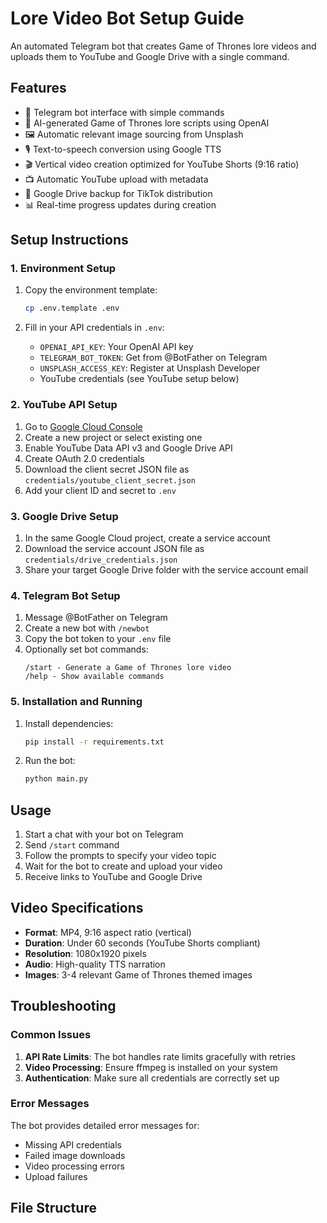 # Lore Video Bot Setup Guide

An automated Telegram bot that creates Game of Thrones lore videos and uploads them to YouTube and Google Drive with a single command.

## Features

- 🤖 Telegram bot interface with simple commands
- 📝 AI-generated Game of Thrones lore scripts using OpenAI
- 🖼️ Automatic relevant image sourcing from Unsplash
- 🎙️ Text-to-speech conversion using Google TTS
- 🎬 Vertical video creation optimized for YouTube Shorts (9:16 ratio)
- 📺 Automatic YouTube upload with metadata
- 💾 Google Drive backup for TikTok distribution
- 📊 Real-time progress updates during creation

## Setup Instructions

### 1. Environment Setup

1. Copy the environment template:
   ```bash
   cp .env.template .env
   ```

2. Fill in your API credentials in `.env`:
   - `OPENAI_API_KEY`: Your OpenAI API key
   - `TELEGRAM_BOT_TOKEN`: Get from @BotFather on Telegram
   - `UNSPLASH_ACCESS_KEY`: Register at Unsplash Developer
   - YouTube credentials (see YouTube setup below)

### 2. YouTube API Setup

1. Go to [Google Cloud Console](https://console.cloud.google.com/)
2. Create a new project or select existing one
3. Enable YouTube Data API v3 and Google Drive API
4. Create OAuth 2.0 credentials
5. Download the client secret JSON file as `credentials/youtube_client_secret.json`
6. Add your client ID and secret to `.env`

### 3. Google Drive Setup

1. In the same Google Cloud project, create a service account
2. Download the service account JSON file as `credentials/drive_credentials.json`
3. Share your target Google Drive folder with the service account email

### 4. Telegram Bot Setup

1. Message @BotFather on Telegram
2. Create a new bot with `/newbot`
3. Copy the bot token to your `.env` file
4. Optionally set bot commands:
   ```
   /start - Generate a Game of Thrones lore video
   /help - Show available commands
   ```

### 5. Installation and Running

1. Install dependencies:
   ```bash
   pip install -r requirements.txt
   ```

2. Run the bot:
   ```bash
   python main.py
   ```

## Usage

1. Start a chat with your bot on Telegram
2. Send `/start` command
3. Follow the prompts to specify your video topic
4. Wait for the bot to create and upload your video
5. Receive links to YouTube and Google Drive

## Video Specifications

- **Format**: MP4, 9:16 aspect ratio (vertical)
- **Duration**: Under 60 seconds (YouTube Shorts compliant)
- **Resolution**: 1080x1920 pixels
- **Audio**: High-quality TTS narration
- **Images**: 3-4 relevant Game of Thrones themed images

## Troubleshooting

### Common Issues

1. **API Rate Limits**: The bot handles rate limits gracefully with retries
2. **Video Processing**: Ensure ffmpeg is installed on your system
3. **Authentication**: Make sure all credentials are correctly set up

### Error Messages

The bot provides detailed error messages for:
- Missing API credentials
- Failed image downloads
- Video processing errors
- Upload failures

## File Structure

